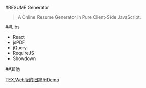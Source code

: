 #RESUME Generator

> A Online Resume Generator in Pure Client-Side JavaScript.

##Libs

- React
- jsPDF
- jQuery
- RequireJS
- Showdown


##其他

[TEX,Web版的旧简历Demo](https://github.com/phodal/OLD-RESUME)
